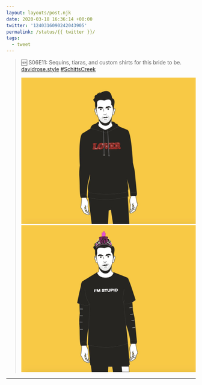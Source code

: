 ```yaml
---
layout: layouts/post.njk
date: 2020-03-18 16:36:14 +00:00
twitter: '1240316090242043905'
permalink: /status/{{ twitter }}/
tags: 
  - tweet
---
```


> 🆕 S06E11: Sequins, tiaras, and custom shirts for this bride to be. [davidrose.style](https://davidrose.style) [#SchittsCreek](https://twitter.com/hashtag/SchittsCreek) 
> 
> ![David Rose in a black hoodie with “LOVER” written in red sequins.](/img/1240316090242043905-ETZ76EqUUAAUu99.jpg)
> ![David Rose wears a black t-shirt with “I’M STUPID” in white letters and a “Bride to be” glitter tiara.](/img/1240316090242043905-ETZ8AjoVAAMRHZT.jpg)

---
